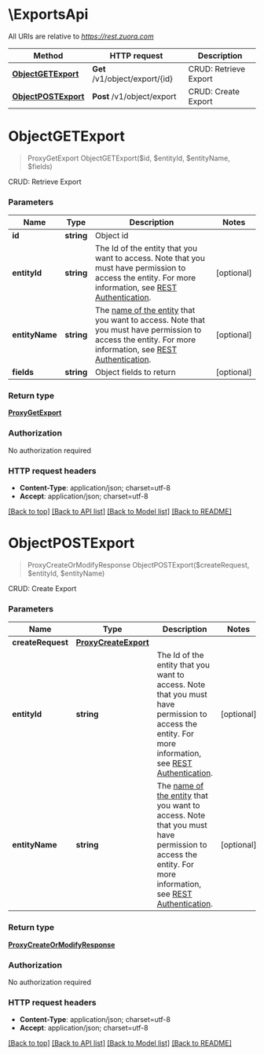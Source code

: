 # \ExportsApi

All URIs are relative to *https://rest.zuora.com*

Method | HTTP request | Description
------------- | ------------- | -------------
[**ObjectGETExport**](ExportsApi.md#ObjectGETExport) | **Get** /v1/object/export/{id} | CRUD: Retrieve Export
[**ObjectPOSTExport**](ExportsApi.md#ObjectPOSTExport) | **Post** /v1/object/export | CRUD: Create Export


# **ObjectGETExport**
> ProxyGetExport ObjectGETExport($id, $entityId, $entityName, $fields)

CRUD: Retrieve Export




### Parameters

Name | Type | Description  | Notes
------------- | ------------- | ------------- | -------------
 **id** | **string**| Object id | 
 **entityId** | **string**| The Id of the entity that you want to access. Note that you must have permission to access the entity. For more information, see [REST Authentication](https://www.zuora.com/developer/api-reference/#section/Authentication/Entity-Id-and-Entity-Name). | [optional] 
 **entityName** | **string**| The [name of the entity](https://knowledgecenter.zuora.com/BB_Introducing_Z_Business/Multi-entity/B_Introduction_to_Entity_and_Entity_Hierarchy#Name_and_Display_Name) that you want to access. Note that you must have permission to access the entity. For more information, see [REST Authentication](https://www.zuora.com/developer/api-reference/#section/Authentication/Entity-Id-and-Entity-Name). | [optional] 
 **fields** | **string**| Object fields to return | [optional] 

### Return type

[**ProxyGetExport**](ProxyGetExport.md)

### Authorization

No authorization required

### HTTP request headers

 - **Content-Type**: application/json; charset=utf-8
 - **Accept**: application/json; charset=utf-8

[[Back to top]](#) [[Back to API list]](../README.md#documentation-for-api-endpoints) [[Back to Model list]](../README.md#documentation-for-models) [[Back to README]](../README.md)

# **ObjectPOSTExport**
> ProxyCreateOrModifyResponse ObjectPOSTExport($createRequest, $entityId, $entityName)

CRUD: Create Export




### Parameters

Name | Type | Description  | Notes
------------- | ------------- | ------------- | -------------
 **createRequest** | [**ProxyCreateExport**](ProxyCreateExport.md)|  | 
 **entityId** | **string**| The Id of the entity that you want to access. Note that you must have permission to access the entity. For more information, see [REST Authentication](https://www.zuora.com/developer/api-reference/#section/Authentication/Entity-Id-and-Entity-Name). | [optional] 
 **entityName** | **string**| The [name of the entity](https://knowledgecenter.zuora.com/BB_Introducing_Z_Business/Multi-entity/B_Introduction_to_Entity_and_Entity_Hierarchy#Name_and_Display_Name) that you want to access. Note that you must have permission to access the entity. For more information, see [REST Authentication](https://www.zuora.com/developer/api-reference/#section/Authentication/Entity-Id-and-Entity-Name). | [optional] 

### Return type

[**ProxyCreateOrModifyResponse**](ProxyCreateOrModifyResponse.md)

### Authorization

No authorization required

### HTTP request headers

 - **Content-Type**: application/json; charset=utf-8
 - **Accept**: application/json; charset=utf-8

[[Back to top]](#) [[Back to API list]](../README.md#documentation-for-api-endpoints) [[Back to Model list]](../README.md#documentation-for-models) [[Back to README]](../README.md)

